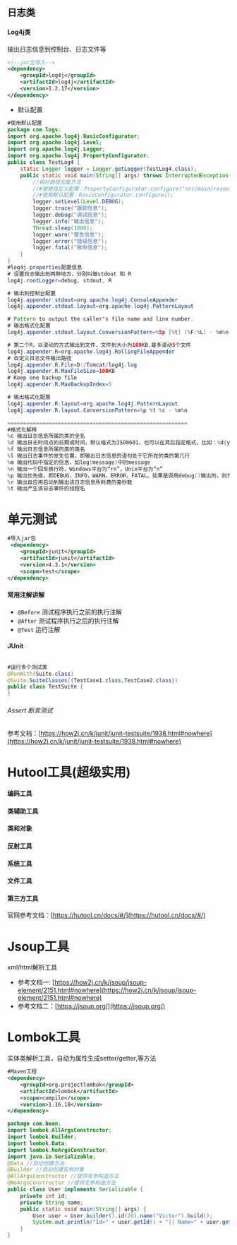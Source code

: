 ## 日志类
#### Log4j类
输出日志信息到控制台、日志文件等
```xml
<!--jar包导入-->
<dependency>
    <groupId>log4j</groupId>
    <artifactId>log4j</artifactId>
    <version>1.2.17</version>
</dependency>
```
- 默认配置
```java
#使用默认配置
package com.logs;
import org.apache.log4j.BasicConfigurator;
import org.apache.log4j.Level;
import org.apache.log4j.Logger;
import org.apache.log4j.PropertyConfigurator;
public class TestLog4 {
    static Logger logger = Logger.getLogger(TestLog4.class);
    public static void main(String[] args) throws InterruptedException{
        //相对路径加载方法
        //#使用自定义配置：PropertyConfigurator.configure("src/main/resources/log4j.properties");
        //#使用默认配置：BasicConfigurator.configure();
        logger.setLevel(Level.DEBUG);
        logger.trace("跟踪信息");
        logger.debug("调试信息");
        logger.info("输出信息");
        Thread.sleep(1000);
        logger.warn("警告信息");
        logger.error("错误信息");
        logger.fatal("致命信息");
    }
}
#log4j.properties配置信息
# 设置日志输出到两种地方，分别叫做stdout 和 R
log4j.rootLogger=debug, stdout, R

# 输出到控制台配置
log4j.appender.stdout=org.apache.log4j.ConsoleAppender
log4j.appender.stdout.layout=org.apache.log4j.PatternLayout

# Pattern to output the caller's file name and line number.
# 输出格式化配置
log4j.appender.stdout.layout.ConversionPattern=%5p [%t] (%F:%L) - %m%n

# 第二个R，以滚动的方式输出到文件，文件到大小为100KB,最多滚动5个文件
log4j.appender.R=org.apache.log4j.RollingFileAppender
# 自定义日志文件输出路径
log4j.appender.R.File=D:/Tomcat/log4j.log
log4j.appender.R.MaxFileSize=100KB
# Keep one backup file
log4j.appender.R.MaxBackupIndex=5

# 输出格式化配置
log4j.appender.R.layout=org.apache.log4j.PatternLayout
log4j.appender.R.layout.ConversionPattern=%p %t %c - %m%n

=========================================================
#格式化解释
%c 输出日志信息所属的类的全名
%d 输出日志时间点的日期或时间，默认格式为ISO8601，也可以在其后指定格式，比如：%d{yyy-MM-dd HH:mm:ss }，输出类似：2002-10-18- 22：10：28
%f 输出日志信息所属的类的类名
%l 输出日志事件的发生位置，即输出日志信息的语句处于它所在的类的第几行
%m 输出代码中指定的信息，如log(message)中的message
%n 输出一个回车换行符，Windows平台为“rn”，Unix平台为“n”
%p 输出优先级，即DEBUG，INFO，WARN，ERROR，FATAL。如果是调用debug()输出的，则为DEBUG，依此类推
%r 输出自应用启动到输出该日志信息所耗费的毫秒数
%t 输出产生该日志事件的线程名
```


# 单元测试
```xml
#导入jar包
 <dependency>
    <groupId>junit</groupId>
    <artifactId>junit</artifactId>
    <version>4.3.1</version>
    <scope>test</scope>
</dependency>
```
#### 常用注解讲解
- `@Before` 测试程序执行之前的执行注解
- `@After` 测试程序执行之后的执行注解
- `@Test` 运行注解
#### JUnit
```java

#运行多个测试类
@RunWith(Suite.class)
@Suite.SuiteClasses({TestCase1.class,TestCase2.class})
public class TestSuite {
}
```
###### Assert 断言测试
参考文档：[https://how2j.cn/k/junit/junit-testsuite/1938.html#nowhere](https://how2j.cn/k/junit/junit-testsuite/1938.html#nowhere)

# Hutool工具(超级实用)
#### 编码工具
#### 类辅助工具
#### 类和对象
#### 反射工具
#### 系统工具
#### 文件工具
#### 第三方工具
官网参考文档：[https://hutool.cn/docs/#/](https://hutool.cn/docs/#/)

# Jsoup工具
xml/html解析工具
- 参考文档一: [https://how2j.cn/k/jsoup/jsoup-element/2151.html#nowhere](https://how2j.cn/k/jsoup/jsoup-element/2151.html#nowhere)
- 参考文档二：[https://jsoup.org/](https://jsoup.org/)
# Lombok工具
实体类解析工具，自动为属性生成setter/getter,等方法
```xml
#Maven工程
<dependency>
    <groupId>org.projectlombok</groupId>
    <artifactId>lombok</artifactId>
    <scope>compile</scope>
    <version>1.16.18</version>
</dependency>
```
```java
package com.bean;
import lombok.AllArgsConstructor;
import lombok.Builder;
import lombok.Data;
import lombok.NoArgsConstructor;
import java.io.Serializable;
@Data //自动创建方法
@Builder //自动创建实例对象
@AllArgsConstructor //提供有参构造方法
@NoArgsConstructor //提供无参构造方法
public class User implements Serializable {
    private int id;
    private String name;
    public static void main(String[] args) {
        User user = User.builder().id(20).name("Victor").build();
        System.out.println("Id=" + user.getId() + "|| Name=" + user.getName());
    }
}
```